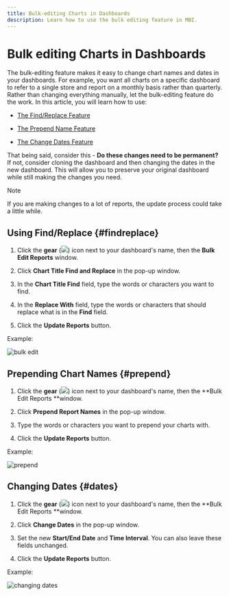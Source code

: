 ```yaml
---
title: Bulk-editing Charts in Dashboards
description: Learn how to use the bulk editing feature in MBI.
---
```

# Bulk editing Charts in Dashboards

The bulk-editing feature makes it easy to change chart names and dates in your dashboards. For example, you want all charts on a specific dashboard to refer to a single store and report on a monthly basis rather than quarterly. Rather than changing everything manually, let the bulk-editing feature do the work. In this article, you will learn how to use:

* [The Find/Replace Feature](#findreplace)

* [The Prepend Name Feature](#prepend)

* [The Change Dates Feature](#dates)

That being said, consider this - **Do these changes need to be permanent?** If not, consider cloning the dashboard and then changing the dates in the new dashboard. This will allow you to preserve your original dashboard while still making the changes you need.

>[!NOTE]
>
>If you are making changes to a lot of reports, the update process could take a little while.

## Using Find/Replace {#findreplace}

1. Click the **gear** (![](../../mbi/assets//gear-icon.png)) icon next to your dashboard's name, then the **Bulk Edit Reports** window.

1. Click **Chart Title Find and Replace** in the pop-up window.

1. In the **Chart Title Find** field, type the words or characters you want to find.

1. In the **Replace With** field, type the words or characters that should replace what is in the **Find** field.

1. Click the **Update Reports** button.

Example:

![bulk edit](../../mbi/assets//bulk_edit.gif)

## Prepending Chart Names {#prepend}

1. Click the **gear** (![](../../mbi/assets//gear-icon.png)) icon next to your dashboard's name, then the **Bulk Edit Reports **window.

1. Click **Prepend Report Names** in the pop-up window.

1. Type the words or characters you want to prepend your charts with.

1. Click the **Update Reports** button.

Example:

![prepend](../../mbi/assets//prepend.gif)

## Changing Dates {#dates}

1. Click the **gear** (![](../../mbi/assets//gear-icon.png)) icon next to your dashboard's name, then the **Bulk Edit Reports **window.

1. Click **Change Dates** in the pop-up window.

1. Set the new **Start/End Date** and **Time Interval**. You can also leave these fields unchanged.

1. Click the **Update Reports** button.

Example:

![changing dates](../../mbi/assets//dates.gif)
